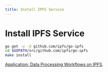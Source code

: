 ```yaml
---
title: Install IPFS Service
---
```


# Install IPFS Service

```bash
go get -u -d github.com/ipfs/go-ipfs
cd $GOPATH/src/github.com/ipfs/go-ipfs
make install
```

[Application: Data Processing Workflows on IPFS](https://github.com/ipfs/ipfs/issues/248).
